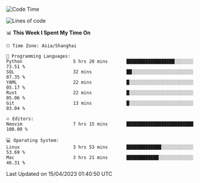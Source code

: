<!--START_SECTION:waka-->
![Code Time](http://img.shields.io/badge/Code%20Time-1%2C290%20hrs%2022%20mins-blue)

![Lines of code](https://img.shields.io/badge/From%20Hello%20World%20I%27ve%20Written-256.5%20thousand%20lines%20of%20code-blue)

📊 **This Week I Spent My Time On** 

```text
🕑︎ Time Zone: Asia/Shanghai

💬 Programming Languages: 
Python                   5 hrs 20 mins       ██████████████████░░░░░░░   73.51 % 
SQL                      32 mins             ██░░░░░░░░░░░░░░░░░░░░░░░   07.35 % 
YAML                     22 mins             █░░░░░░░░░░░░░░░░░░░░░░░░   05.17 % 
Rust                     22 mins             █░░░░░░░░░░░░░░░░░░░░░░░░   05.06 % 
Git                      13 mins             █░░░░░░░░░░░░░░░░░░░░░░░░   03.04 % 

🔥 Editors: 
Neovim                   7 hrs 15 mins       █████████████████████████   100.00 % 

💻 Operating System: 
Linux                    3 hrs 53 mins       █████████████░░░░░░░░░░░░   53.69 % 
Mac                      3 hrs 21 mins       ████████████░░░░░░░░░░░░░   46.31 % 
```


 Last Updated on 15/04/2023 01:40:50 UTC
<!--END_SECTION:waka-->
